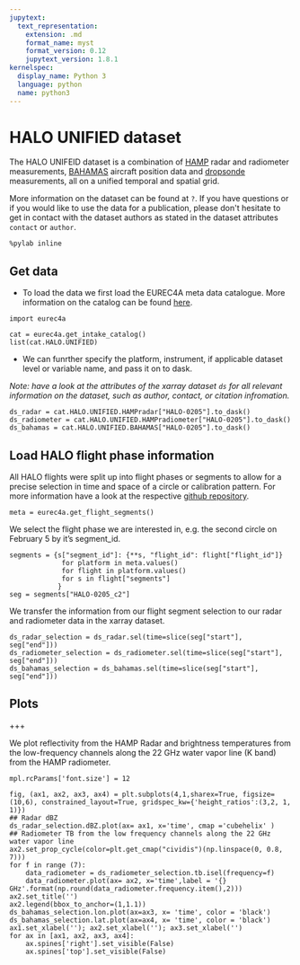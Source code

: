 ```yaml
---
jupytext:
  text_representation:
    extension: .md
    format_name: myst
    format_version: 0.12
    jupytext_version: 1.8.1
kernelspec:
  display_name: Python 3
  language: python
  name: python3
---
```


# HALO UNIFIED dataset

The HALO UNIFEID dataset is a combination of [HAMP](https://amt.copernicus.org/articles/7/4539/2014/) radar and radiometer measurements, [BAHAMAS](http://www.halo.dlr.de/instrumentation/basis.html) aircraft position data and [dropsonde](https://github.com/Geet-George/JOANNE#joanne---the-eurec4a-dropsonde-dataset) measurements, all on a unified temporal and spatial grid. 

More information on the dataset can be found at `?`. If you have questions or if you would like to use the data for a publication, please don't hesitate to get in contact with the dataset authors as stated in the dataset attributes `contact` or `author`.

```{code-cell} ipython3
%pylab inline
```

## Get data
* To load the data we first load the EUREC4A meta data catalogue. More information on the catalog can be found [here](https://github.com/eurec4a/eurec4a-intake#eurec4a-intake-catalogue).

```{code-cell} ipython3
import eurec4a
```

```{code-cell} ipython3
cat = eurec4a.get_intake_catalog()
list(cat.HALO.UNIFIED)
```

* We can funrther specify the platform, instrument, if applicable dataset level or variable name, and pass it on to dask.

*Note: have a look at the attributes of the xarray dataset `ds` for all relevant information on the dataset, such as author, contact, or citation infromation.*

```{code-cell} ipython3
ds_radar = cat.HALO.UNIFIED.HAMPradar["HALO-0205"].to_dask()
ds_radiometer = cat.HALO.UNIFIED.HAMPradiometer["HALO-0205"].to_dask()
ds_bahamas = cat.HALO.UNIFIED.BAHAMAS["HALO-0205"].to_dask()
```

## Load HALO flight phase information
All HALO flights were split up into flight phases or segments to allow for a precise selection in time and space of a circle or calibration pattern. For more information have a look at the respective [github repository](https://github.com/eurec4a/halo-flight-phase-separation).

```{code-cell} ipython3
meta = eurec4a.get_flight_segments()
```

We select the flight phase we are interested in, e.g. the second circle on February 5 by it’s segment_id.

```{code-cell} ipython3
segments = {s["segment_id"]: {**s, "flight_id": flight["flight_id"]}
             for platform in meta.values()
             for flight in platform.values()
             for s in flight["segments"]
            }
seg = segments["HALO-0205_c2"]
```

We transfer the information from our flight segment selection to our radar and radiometer data in the xarray dataset.

```{code-cell} ipython3
ds_radar_selection = ds_radar.sel(time=slice(seg["start"], seg["end"]))
ds_radiometer_selection = ds_radiometer.sel(time=slice(seg["start"], seg["end"]))
ds_bahamas_selection = ds_bahamas.sel(time=slice(seg["start"], seg["end"]))
```

## Plots

+++

We plot reflectivity from the HAMP Radar and brightness temperatures from the low-frequency channels along the 22 GHz water vapor line (K band) from the HAMP radiometer.

```{code-cell} ipython3
mpl.rcParams['font.size'] = 12
```

```{code-cell} ipython3
fig, (ax1, ax2, ax3, ax4) = plt.subplots(4,1,sharex=True, figsize=(10,6), constrained_layout=True, gridspec_kw={'height_ratios':(3,2, 1, 1)})
## Radar dBZ
ds_radar_selection.dBZ.plot(ax= ax1, x='time', cmap ='cubehelix' )
## Radiometer TB from the low frequency channels along the 22 GHz water vapor line
ax2.set_prop_cycle(color=plt.get_cmap("cividis")(np.linspace(0, 0.8, 7)))
for f in range (7): 
    data_radiometer = ds_radiometer_selection.tb.isel(frequency=f)
    data_radiometer.plot(ax= ax2, x='time',label = '{} GHz'.format(np.round(data_radiometer.frequency.item(),2)))
ax2.set_title('')
ax2.legend(bbox_to_anchor=(1,1.1))
ds_bahamas_selection.lon.plot(ax=ax3, x= 'time', color = 'black')
ds_bahamas_selection.lat.plot(ax=ax4, x= 'time', color = 'black')
ax1.set_xlabel(''); ax2.set_xlabel(''); ax3.set_xlabel('')
for ax in [ax1, ax2, ax3, ax4]:
    ax.spines['right'].set_visible(False)
    ax.spines['top'].set_visible(False)
```

```{code-cell} ipython3

```

